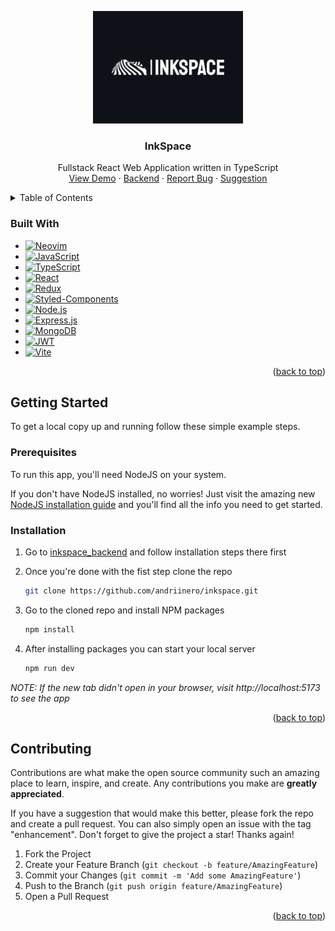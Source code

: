 <a name="readme-top"></a>


<!-- PROJECT LOGO -->
<div align="center">
  <a href="https://github.com/andriinero/inkspace">
    <img src="public/inkspace-white.png" alt="Logo" height="180">
  </a>

  <h3 align="center">InkSpace</h3>

  <p align="center">
    Fullstack React Web Application written in TypeScript
    <br />
    <a href="https://inkspace-alpha.vercel.app">View Demo</a>
    ·
    <a href="https://github.com/andriinero/inkspace_backend">Backend</a>
    ·
    <a href="https://github.com/andriinero/inkspace/issues/new">Report Bug</a>
    ·
    <a href="https://github.com/andriinero/inkspace/issues/new">Suggestion</a>
  </p>
</div>


<!-- TABLE OF CONTENTS -->
<details>
  <summary>Table of Contents</summary>
  <ol>
    <li>
      <a href="#about-the-project">About The Project</a>
      <ul>
        <li><a href="#built-with">Built With</a></li>
      </ul>
    </li>
    <li>
      <a href="#getting-started">Getting Started</a>
      <ul>
        <li><a href="#prerequisites">Prerequisites</a></li>
        <li><a href="#installation">Installation</a></li>
      </ul>
    </li>
    <li><a href="#contributing">Contributing</a></li>
  </ol>
</details>


### Built With
- [![Neovim][Neovim]][Neovim-url]
- [![JavaScript][JavaScript]][JavaScript-url]
- [![TypeScript][TypeScript]][TypeScript-url]
- [![React][React]][React-url]
- [![Redux][Redux]][Redux-url]
- [![Styled-Components][StyledComponents]][StyledComponents-url]
- [![Node.js][NodeJS]][NodeJS-url]
- [![Express.js][Express]][Express-url]
- [![MongoDB][MongoDB]][MongoDB-url]
- [![JWT][JWT]][JWT-url]
- [![Vite][Vite]][Vite-url]

<p align="right">(<a href="#readme-top">back to top</a>)</p>


<!-- GETTING STARTED -->
## Getting Started

To get a local copy up and running follow these simple example steps.

### Prerequisites
To run this app, you'll need NodeJS on your system.

If you don't have NodeJS installed, no worries! Just visit the amazing new [NodeJS installation guide](https://nodejs.org/en/download/package-manager) and you'll find all the info you need to get started.

### Installation
1. Go to [inkspace_backend](https://github.com/andriinero/inkspace_backend) and follow installation steps there first
2. Once you're done with the fist step clone the repo
   ```sh
   git clone https://github.com/andriinero/inkspace.git
   ```
3. Go to the cloned repo and install NPM packages
   ```sh
   npm install
   ```

4. After installing packages you can start your local server
   ```sh
   npm run dev
   ```
*NOTE: If the new tab didn't open in your browser, visit http://localhost:5173 to see the app*

<p align="right">(<a href="#readme-top">back to top</a>)</p>


<!-- CONTRIBUTING -->
## Contributing

Contributions are what make the open source community such an amazing place to learn, inspire, and create. Any contributions you make are **greatly appreciated**.

If you have a suggestion that would make this better, please fork the repo and create a pull request. You can also simply open an issue with the tag "enhancement".
Don't forget to give the project a star! Thanks again!

1. Fork the Project
2. Create your Feature Branch (`git checkout -b feature/AmazingFeature`)
3. Commit your Changes (`git commit -m 'Add some AmazingFeature'`)
4. Push to the Branch (`git push origin feature/AmazingFeature`)
5. Open a Pull Request

<p align="right">(<a href="#readme-top">back to top</a>)</p>


<!-- MARKDOWN LINKS & IMAGES -->
[Neovim]: https://img.shields.io/badge/NeoVim-%2357A143.svg?&style=for-the-badge&logo=neovim&logoColor=white
[Neovim-url]: https://neovim.io/
[TypeScript]: https://img.shields.io/badge/typescript-%23007ACC.svg?style=for-the-badge&logo=typescript&logoColor=white
[TypeScript-url]: https://www.typescriptlang.org/
[JavaScript]: https://img.shields.io/badge/javascript-%23323330.svg?style=for-the-badge&logo=javascript&logoColor=%23F7DF1E
[JavaScript-url]: https://developer.mozilla.org/en-US/docs/Web/JavaScript
[React]: https://img.shields.io/badge/React-20232A?style=for-the-badge&logo=react&logoColor=61DAFB
[React-url]: https://reactjs.org/
[Redux]: https://img.shields.io/badge/redux-%23593d88.svg?style=for-the-badge&logo=redux&logoColor=white
[Redux-url]: https://redux-toolkit.js.org/
[StyledComponents]: https://img.shields.io/badge/styled--components-DB7093?style=for-the-badge&logo=styled-components&logoColor=white
[StyledComponents-url]: https://styled-components.com/
[JWT]: https://img.shields.io/badge/JWT-black?style=for-the-badge&logo=JSON%20web%20tokens
[JWT-url]: https://jwt.io/introduction
[NodeJS]: https://img.shields.io/badge/node.js-6DA55F?style=for-the-badge&logo=node.js&logoColor=white
[NodeJS-url]: https://nodejs.org/
[Express]: https://img.shields.io/badge/express.js-%23404d59.svg?style=for-the-badge&logo=express&logoColor=%2361DAFB
[Express-url]: https://expressjs.com/
[MongoDB]: https://img.shields.io/badge/MongoDB-%234ea94b.svg?style=for-the-badge&logo=mongodb&logoColor=white
[MongoDB-url]: https://www.mongodb.com/
[Vite]: https://img.shields.io/badge/vite-%23646CFF.svg?style=for-the-badge&logo=vite&logoColor=white
[Vite-url]: https://vitejs.dev/
